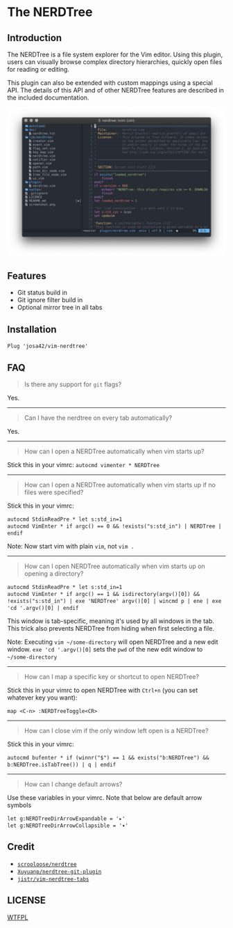 # The NERDTree

## Introduction

The NERDTree is a file system explorer for the Vim editor. Using this plugin,
users can visually browse complex directory hierarchies, quickly open files for
reading or editing.

This plugin can also be extended with custom mappings using a special API. The
details of this API and of other NERDTree features are described in the
included documentation.

![NERDTree Screenshot](https://github.com/josa42/vim-nerdtree/raw/master/screenshot.png)

## Features

- Git status build in
- Git ignore filter build in
- Optional mirror tree in all tabs

## Installation

```viml
Plug 'josa42/vim-nerdtree'
```

## FAQ

> Is there any support for `git` flags?

Yes.

---

> Can I have the nerdtree on every tab automatically?

Yes.

---
> How can I open a NERDTree automatically when vim starts up?

Stick this in your vimrc: `autocmd vimenter * NERDTree`

---
> How can I open a NERDTree automatically when vim starts up if no files were specified?

Stick this in your vimrc:

    autocmd StdinReadPre * let s:std_in=1
    autocmd VimEnter * if argc() == 0 && !exists("s:std_in") | NERDTree | endif

Note: Now start vim with plain `vim`, not `vim .`

---
> How can I open NERDTree automatically when vim starts up on opening a directory?

    autocmd StdinReadPre * let s:std_in=1
    autocmd VimEnter * if argc() == 1 && isdirectory(argv()[0]) && !exists("s:std_in") | exe 'NERDTree' argv()[0] | wincmd p | ene | exe 'cd '.argv()[0] | endif

This window is tab-specific, meaning it's used by all windows in the tab. This trick also prevents NERDTree from hiding when first selecting a file.

Note: Executing `vim ~/some-directory` will open NERDTree and a new edit window. `exe 'cd '.argv()[0]` sets the `pwd` of the new edit window to `~/some-directory`

---
> How can I map a specific key or shortcut to open NERDTree?

Stick this in your vimrc to open NERDTree with `Ctrl+n` (you can set whatever key you want):

    map <C-n> :NERDTreeToggle<CR>

---
> How can I close vim if the only window left open is a NERDTree?

Stick this in your vimrc:

    autocmd bufenter * if (winnr("$") == 1 && exists("b:NERDTree") && b:NERDTree.isTabTree()) | q | endif

---
> How can I change default arrows?

Use these variables in your vimrc. Note that below are default arrow symbols

    let g:NERDTreeDirArrowExpandable = '▸'
    let g:NERDTreeDirArrowCollapsible = '▾'

## Credit

- [`scrooloose/nerdtree`](https://github.com/scrooloose/nerdtree)
- [`Xuyuanp/nerdtree-git-plugin`](https://github.com/Xuyuanp/nerdtree-git-plugin)
- [`jistr/vim-nerdtree-tabs`](https://github.com/jistr/vim-nerdtree-tabs)

## LICENSE

[WTFPL](LICENSE)

